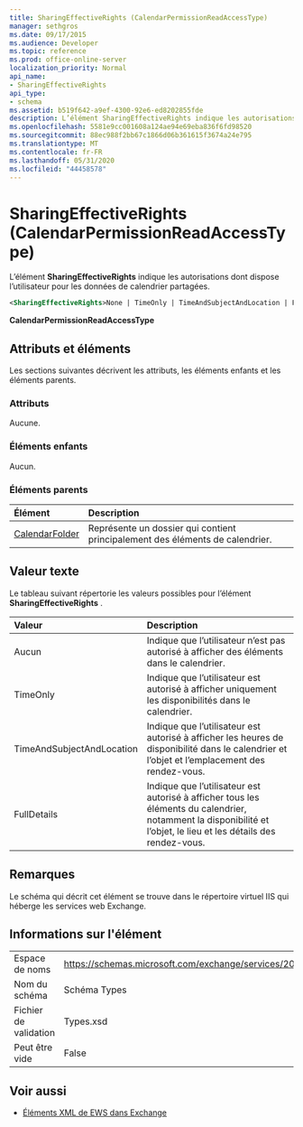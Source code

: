 ```yaml
---
title: SharingEffectiveRights (CalendarPermissionReadAccessType)
manager: sethgros
ms.date: 09/17/2015
ms.audience: Developer
ms.topic: reference
ms.prod: office-online-server
localization_priority: Normal
api_name:
- SharingEffectiveRights
api_type:
- schema
ms.assetid: b519f642-a9ef-4300-92e6-ed8202855fde
description: L’élément SharingEffectiveRights indique les autorisations dont dispose l’utilisateur pour les données de calendrier partagées.
ms.openlocfilehash: 5581e9cc001608a124ae94e69eba836f6fd98520
ms.sourcegitcommit: 88ec988f2bb67c1866d06b361615f3674a24e795
ms.translationtype: MT
ms.contentlocale: fr-FR
ms.lasthandoff: 05/31/2020
ms.locfileid: "44458578"
---
```

# <a name="sharingeffectiverights-calendarpermissionreadaccesstype"></a>SharingEffectiveRights (CalendarPermissionReadAccessType)

L’élément **SharingEffectiveRights** indique les autorisations dont dispose l’utilisateur pour les données de calendrier partagées. 
  
```XML
<SharingEffectiveRights>None | TimeOnly | TimeAndSubjectAndLocation | FullDetails</SharingEffectiveRights>
```

 **CalendarPermissionReadAccessType**
## <a name="attributes-and-elements"></a>Attributs et éléments

Les sections suivantes décrivent les attributs, les éléments enfants et les éléments parents.
  
### <a name="attributes"></a>Attributs

Aucune.
  
### <a name="child-elements"></a>Éléments enfants

Aucun.
  
### <a name="parent-elements"></a>Éléments parents

|**Élément**|**Description**|
|:-----|:-----|
|[CalendarFolder](calendarfolder.md) <br/> |Représente un dossier qui contient principalement des éléments de calendrier.  <br/> |
   
## <a name="text-value"></a>Valeur texte

Le tableau suivant répertorie les valeurs possibles pour l’élément **SharingEffectiveRights** . 
  
|**Valeur**|**Description**|
|:-----|:-----|
|Aucun  <br/> |Indique que l’utilisateur n’est pas autorisé à afficher des éléments dans le calendrier.  <br/> |
|TimeOnly  <br/> |Indique que l’utilisateur est autorisé à afficher uniquement les disponibilités dans le calendrier.  <br/> |
|TimeAndSubjectAndLocation  <br/> |Indique que l’utilisateur est autorisé à afficher les heures de disponibilité dans le calendrier et l’objet et l’emplacement des rendez-vous.  <br/> |
|FullDetails  <br/> |Indique que l’utilisateur est autorisé à afficher tous les éléments du calendrier, notamment la disponibilité et l’objet, le lieu et les détails des rendez-vous.  <br/> |
   
## <a name="remarks"></a>Remarques

Le schéma qui décrit cet élément se trouve dans le répertoire virtuel IIS qui héberge les services web Exchange.
  
## <a name="element-information"></a>Informations sur l'élément

|||
|:-----|:-----|
|Espace de noms  <br/> |https://schemas.microsoft.com/exchange/services/2006/types  <br/> |
|Nom du schéma  <br/> |Schéma Types  <br/> |
|Fichier de validation  <br/> |Types.xsd  <br/> |
|Peut être vide  <br/> |False  <br/> |
   
## <a name="see-also"></a>Voir aussi



- [Éléments XML de EWS dans Exchange](ews-xml-elements-in-exchange.md)

